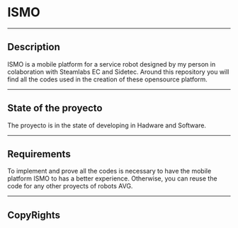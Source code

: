 # ISMO
***
## Description
ISMO is a mobile platform for a service robot designed by my person in colaboration with Steamlabs EC and Sidetec. Around this repository you will find all the codes used in the creation of these opensource platform.
***
## State of the proyecto
The proyecto is in the state of developing in Hadware and Software.
***
## Requirements
To implement and prove all the codes is necessary to have the mobile platform ISMO to has a better experience. Otherwise, you can reuse the code for any other proyects of robots AVG.
***
## CopyRights

